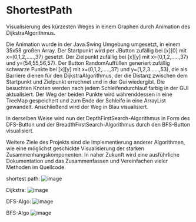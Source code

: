 # ShortestPath
Visualisierung des kürzesten Weges in einem Graphen durch Animation des DijkstraAlgorithmus. 

Die Animation wurde in der Java.Swing Umgebung umgesetzt, in einem 35x58 großen Array. 
Der Startpunkt wird per JButton zufällig bei [x][0] mit x=(0,1,2,.....,37) gesetzt. 
Der Zielpunkt zufällig bei [x][y] mit x=(0,1,2,.....,37) und y=(54,55,56,57). 
Der Button RandomAuffüllen generiert zufällig schwarze Punkte bei [x][y] mit x=(0,1,2,.....,37) und y=(1,2,3......,53), die als Barriere dienen für den DijkstraAlgorithmus, der die Distanz zwischen dem Startpunkt und Zielpunkt errechnet und in der Gui wiedergibt. Die besuchten Knoten werden nach jedem Schleifendurchlauf farbig in der GUI aktualisiert.  Der Weg der beiden Punkte wird währenddessen in eine TreeMap gespeichert und zum Ende der Schleife in eine ArrayList gewandelt. Anschließend wird der Weg in Blau visualisiert. 

In derselben Weise wird nun der DepthFirstSearch-Algorithmus in Form des DFS-Button und der BreadthFirstSearch-Algorithmus durch den BFS-Button visualisiert.

Weitere Ziele des Projekts sind die Implementierung anderer Algorithmen, wie eine möglichst geschickte Visualisierung der starken Zusammenhangskomponenten. 
In naher Zukunft wird eine ausführliche Dokumentation und das Zusammenfassen und Vereinfachen vieler Methoden im Quellcode.

shortest path: 
![image](https://github.com/LorenzWenzel/ShortestPath/assets/73563833/0777de05-ab89-4b08-ba38-2d21b749193f)

Dijkstra:
![image](https://github.com/LorenzWenzel/ShortestPath/assets/73563833/3cac518f-2692-4428-a62e-b4dcd7e5b9b3)

DFS-Algo: 
![image](https://github.com/LorenzWenzel/ShortestPath/assets/73563833/72483a84-1ee1-4f86-a28e-6313da5bfbe5)

BFS-Algo
![image](https://github.com/LorenzWenzel/ShortestPath/assets/73563833/91455900-e5b0-46d1-8461-f7aabd99cf8c)
